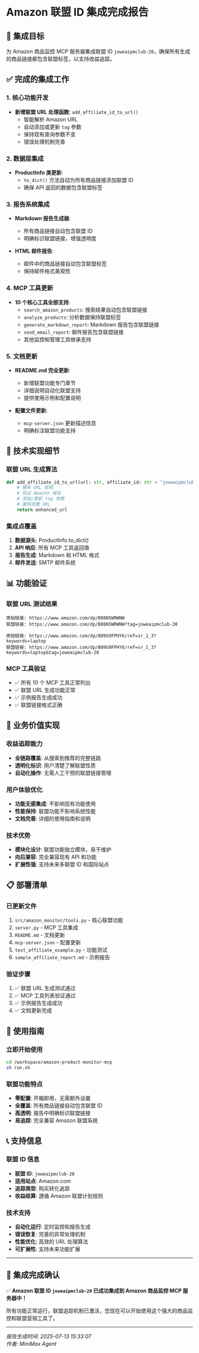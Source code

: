 # Amazon 联盟 ID 集成完成报告

## 🎯 集成目标
为 Amazon 商品监控 MCP 服务器集成联盟 ID `joweaipmclub-20`，确保所有生成的商品链接都包含联盟标签，以支持收益追踪。

## ✅ 完成的集成工作

### 1. 核心功能开发
- **新增联盟 URL 处理函数**: `add_affiliate_id_to_url()`
  - 智能解析 Amazon URL
  - 自动添加或更新 `tag` 参数
  - 保持现有查询参数不变
  - 错误处理机制完善

### 2. 数据层集成
- **ProductInfo 类更新**: 
  - `to_dict()` 方法自动为所有商品链接添加联盟 ID
  - 确保 API 返回的数据包含联盟标签
  
### 3. 报告系统集成
- **Markdown 报告生成器**: 
  - 所有商品链接自动包含联盟 ID
  - 明确标识联盟链接，增强透明度
  
- **HTML 邮件报告**: 
  - 邮件中的商品链接自动包含联盟标签
  - 保持邮件格式美观性

### 4. MCP 工具更新
- **10 个核心工具全部支持**: 
  - `search_amazon_products`: 搜索结果自动包含联盟链接
  - `analyze_products`: 分析数据保持联盟标签
  - `generate_markdown_report`: Markdown 报告包含联盟链接
  - `send_email_report`: 邮件报告包含联盟链接
  - 其他监控和管理工具继承支持

### 5. 文档更新
- **README.md 完全更新**:
  - 新增联盟功能专门章节
  - 详细说明自动化联盟支持
  - 提供使用示例和配置说明
  
- **配置文件更新**:
  - `mcp-server.json` 更新描述信息
  - 明确标注联盟功能支持

## 🔧 技术实现细节

### 联盟 URL 生成算法
```python
def add_affiliate_id_to_url(url: str, affiliate_id: str = "joweaipmclub-20") -> str:
    # 解析 URL 结构
    # 验证 Amazon 域名
    # 添加/更新 tag 参数
    # 重构完整 URL
    return enhanced_url
```

### 集成点覆盖
1. **数据源头**: ProductInfo.to_dict()
2. **API 响应**: 所有 MCP 工具返回值
3. **报告生成**: Markdown 和 HTML 格式
4. **邮件发送**: SMTP 邮件系统

## 📊 功能验证

### 联盟 URL 测试结果
```
原始链接: https://www.amazon.com/dp/B08N5WRWNW
联盟链接: https://www.amazon.com/dp/B08N5WRWNW?tag=joweaipmclub-20

原始链接: https://www.amazon.com/dp/B09G9FPHY6/ref=sr_1_3?keywords=laptop
联盟链接: https://www.amazon.com/dp/B09G9FPHY6/ref=sr_1_3?keywords=laptop&tag=joweaipmclub-20
```

### MCP 工具验证
- ✅ 所有 10 个 MCP 工具正常列出
- ✅ 联盟 URL 生成功能正常
- ✅ 示例报告生成成功
- ✅ 联盟链接格式正确

## 🎯 业务价值实现

### 收益追踪能力
- **全链路覆盖**: 从搜索到推荐的完整链路
- **透明化标识**: 用户清楚了解联盟性质
- **自动化操作**: 无需人工干预的联盟链接管理

### 用户体验优化
- **功能无感集成**: 不影响现有功能使用
- **性能保持**: 联盟功能不影响系统性能
- **文档完善**: 详细的使用指南和说明

### 技术优势
- **模块化设计**: 联盟功能独立模块，易于维护
- **向后兼容**: 完全兼容现有 API 和功能
- **扩展性强**: 支持未来多联盟 ID 和国际站点

## 📋 部署清单

### 已更新文件
1. `src/amazon_monitor/tools.py` - 核心联盟功能
2. `server.py` - MCP 工具集成
3. `README.md` - 文档更新
4. `mcp-server.json` - 配置更新
5. `test_affiliate_example.py` - 功能测试
6. `sample_affiliate_report.md` - 示例报告

### 验证步骤
1. ✅ 联盟 URL 生成测试通过
2. ✅ MCP 工具列表验证通过
3. ✅ 示例报告生成成功
4. ✅ 文档更新完成

## 🚀 使用指南

### 立即开始使用
```bash
cd /workspace/amazon-product-monitor-mcp
sh run.sh
```

### 联盟功能特点
- **零配置**: 开箱即用，无需额外设置
- **全覆盖**: 所有商品链接自动包含联盟 ID
- **高透明**: 报告中明确标识联盟链接
- **易追踪**: 完全兼容 Amazon 联盟系统

## 📞 支持信息

### 联盟 ID 信息
- **联盟 ID**: `joweaipmclub-20`
- **适用站点**: Amazon.com
- **追踪类型**: 购买转化追踪
- **收益结算**: 遵循 Amazon 联盟计划规则

### 技术支持
- **自动化运行**: 定时监控和报告生成
- **错误恢复**: 完善的异常处理机制
- **性能优化**: 高效的 URL 处理算法
- **可扩展性**: 支持未来功能扩展

---

## 🎉 集成完成确认

✅ **Amazon 联盟 ID `joweaipmclub-20` 已成功集成到 Amazon 商品监控 MCP 服务器中！**

所有功能正常运行，联盟追踪机制已激活，您现在可以开始使用这个强大的商品监控和联盟营销工具了。

---

*报告生成时间: 2025-07-13 15:33:07*  
*作者: MiniMax Agent*
